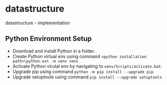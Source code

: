# datastructure
datastructure - implementation


## Python Environment Setup
* Download and install Python in a folder.
* Create Python virtual env using command `<python installation path>\python.ext -m venv venv`
* Activate Python virutal env by navigating to `venv/Scripts/activate.bat`.
* Upgrade pip using command `python -m pip install --upgrade pip`
* Upgrade setuptools using command `pip install --upgrade setuptools`
